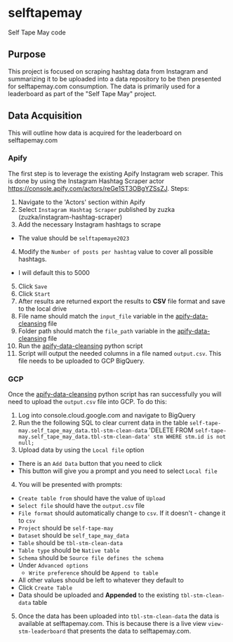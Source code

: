 # selftapemay
Self Tape May code

## Purpose
This project is focused on scraping hashtag data from Instagram and summarizing it to be uploaded into a data repository to be then presented for selftapemay.com consumption.  The data is primarily used for a leaderboard as part of the "Self Tape May" project.

## Data Acquisition
This will outline how data is acquired for the leaderboard on selftapemay.com

### Apify
The first step is to leverage the existing Apify Instagram web scraper.  This is done by using the Instagram Hashtag Scraper actor https://console.apify.com/actors/reGe1ST3OBgYZSsZJ.
Steps:
1) Navigate to the 'Actors' section within Apify
2) Select `Instagram Hashtag Scraper` published by zuzka (zuzka/instagram-hashtag-scraper)
3) Add the necessary Instagram hashtags to scrape
  - The value should be `selftapemaye2023`
4) Modify the `Number of posts per hashtag` value to cover all possible hashtags.
  - I will default this to 5000
5) Click `Save`
6) Click `Start`
7) After results are returned export the results to **CSV** file format and save to the local drive
8) File name should match the `input_file` variable in the [apify-data-cleansing](https://github.com/JHGelpi/selftapemay/blob/main/apify-data-cleansing.py) file
9) Folder path should match the `file_path` variable in the [apify-data-cleansing](https://github.com/JHGelpi/selftapemay/blob/main/apify-data-cleansing.py) file
10) Run the [apify-data-cleansing](https://github.com/JHGelpi/selftapemay/blob/main/apify-data-cleansing.py) python script
11) Script will output the needed columns in a file named `output.csv`.  This file needs to be uploaded to GCP BigQuery.
### GCP
Once the [apify-data-cleansing](https://github.com/JHGelpi/selftapemay/blob/main/apify-data-cleansing.py) python script has ran successfully you will need to upload the `output.csv` file into GCP.  To do this:
1) Log into console.cloud.google.com and navigate to BigQuery
2) Run the the following SQL to clear current data in the table `self-tape-may.self_tape_may_data.tbl-stm-clean-data`
  'DELETE FROM `self-tape-may.self_tape_may_data.tbl-stm-clean-data' stm WHERE stm.id is not null;`
3) Upload data by using the `Local file` option
  - There is an `Add Data` button that you need to click
  - This button will give you a prompt and you need to select `Local file`
4) You will be presented with prompts:
  - `Create table from` should have the value of `Upload`
  - `Select file` should have the `output.csv` file
  - `File format` should automatically change to `csv`.  If it doesn't - change it to `csv`
  - `Project` should be `self-tape-may`
  - `Dataset` should be `self_tape_may_data`
  - `Table` should be `tbl-stm-clean-data`
  - `Table type` should be `Native table`
  - `Schema` should be `Source file defines the schema`
  - Under `Advanced options`
    - `Write preference` should be `Append to table`
  - All other values should be left to whatever they default to
  - Click `Create Table`
  - Data should be uploaded and **Appended** to the existing `tbl-stm-clean-data` table
5) Once the data has been uploaded into `tbl-stm-clean-data` the data is available at selftapemay.com.  This is because there is a live view `view-stm-leaderboard` that presents the data to selftapemay.com.
